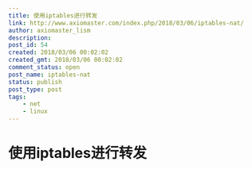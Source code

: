 ```yaml
---
title: 使用iptables进行转发
link: http://www.axiomaster.com/index.php/2018/03/06/iptables-nat/
author: axiomaster_lism
description: 
post_id: 54
created: 2018/03/06 00:02:02
created_gmt: 2018/03/06 00:02:02
comment_status: open
post_name: iptables-nat
status: publish
post_type: post
tags:
    - net
    - linux
---
```


# 使用iptables进行转发

